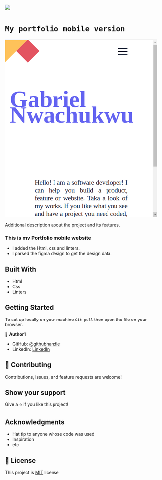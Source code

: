 ![](https://img.shields.io/badge/Microverse-blueviolet)

# `My portfolio mobile version`


![screenshot](images/my-portfolio-1.png)

Additional description about the project and its features.
### This is my Portfolio mobile website
 - I added the Html, css and linters.
 - I parsed the figma design to get the design data.


## Built With

- Html
- Css
- Linters


## Getting Started

To set up locally on your machine `Git pull` then open the file on your browser.





👤 **Author1**

- GitHub: [@githubhandle](https://github.com/gabrielcoder247)
- LinkedIn: [LinkedIn](https://www.linkedin.com/in/gabriel-nwachukwu-209613173/)

## 🤝 Contributing

Contributions, issues, and feature requests are welcome!

## Show your support

Give a ⭐️ if you like this project!

## Acknowledgments

- Hat tip to anyone whose code was used
- Inspiration
- etc

## 📝 License

This project is [MIT](MIT.md) license
